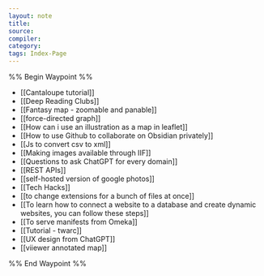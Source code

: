 ```yaml
---
layout: note
title:
source:
compiler:
category: 
tags: Index-Page
---
```

%% Begin Waypoint %%
- [[Cantaloupe tutorial]]
- [[Deep Reading Clubs]]
- [[Fantasy map - zoomable and panable]]
- [[force-directed graph]]
- [[How can i use an illustration as a map in leaflet]]
- [[How to use Github to collaborate on Obsidian privately]]
- [[Js to convert csv to xml]]
- [[Making images available through IIF]]
- [[Questions to ask ChatGPT for every domain]]
- [[REST APIs]]
- [[self-hosted version of google photos]]
- [[Tech Hacks]]
- [[to change extensions for a bunch of files at once]]
- [[To learn how to connect a website to a database and create dynamic websites, you can follow these steps]]
- [[To serve manifests from Omeka]]
- [[Tutorial - twarc]]
- [[UX design from ChatGPT]]
- [[viiewer annotated map]]

%% End Waypoint %%